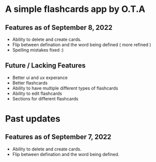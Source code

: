 # A simple flashcards app by O.T.A

## Features as of September 8, 2022
- Ability to delete and create cards. 
- Flip between defination and the word being defined ( more refined )
- Spelling mistakes fixed :)

## Future / Lacking Features 
- Better ui and ux experance 
- Better flashcards 
- Ability to have multiple different types of flashcards 
- Ability to edit flashcards 
- Sections for different flashcards


# Past updates
## Features as of September 7, 2022

- Ability to delete and create cards. 
- Flip between defination and the word being defined. 


